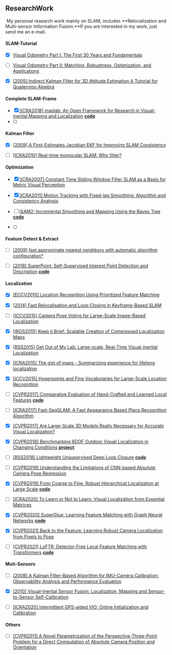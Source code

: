## ResearchWork

​		My personal research work mainly on SLAM, includes **Relocalization and Multi-sensor Information Fusion.**If you are interested in my work, just send me an e-mail.



#### SLAM-Tutorial

- [x] [Visual Odometry Part I: The First 30 Years and Fundamentals](http://rpg.ifi.uzh.ch/docs/VO_Part_I_Scaramuzza.pdf)
- [ ] [Visual Odometry Part II: Matching, Robustness, Optimization, and Applications](http://rpg.ifi.uzh.ch/docs/VO_Part_II_Scaramuzza.pdf)
- [x] [[2005] Indirect Kalman Filter for 3D Attitude Estimation A Tutorial for Quaternion Algebra](http://citeseerx.ist.psu.edu/viewdoc/download?doi=10.1.1.304.6207&rep=rep1&type=pdf)



#### Complete SLAM-Frame

- [x] [[ICRA2018] maplab: An Open Framework for Research in Visual-inertial Mapping and Localization](https://arxiv.org/pdf/1711.10250) [**code**](https://github.com/ethz-asl/maplab)
- [ ] 



#### Kalman Filter

- [x] [[2009] A First-Estimates Jacobian EKF for Improving SLAM Consistency](https://intra.ece.ucr.edu/~mourikis/papers/Huang08-ISER.pdf)
- [ ] [[ICRA2010] Real-time monocular SLAM: Why filter?](https://www.researchgate.net/publication/221068775_Real-time_monocular_SLAM_Why_filter)



#### Optimization

- [x] [[ICRA2007] Constant Time Sliding Window Filter SLAM as a Basis for Metric Visual Perception](https://www.robots.ox.ac.uk/~gsibley/Personal/Papers/gsibley-icra2007.pdf)

- [x] [[ICRA2011] Motion Tracking with Fixed-lag Smoothing: Algorithm and Consistency Analysis](https://intra.ece.ucr.edu/~mourikis/tech_reports/fixed_lag.pdf)

- [ ] [iSAM2: Incremental Smoothing and Mapping Using the Bayes Tree](https://frc.ri.cmu.edu/~kaess/pub/Kaess12ijrr.pdf) [**code**](https://github.com/devbharat/gtsam)
- [ ] 



#### Feature Detect & Extract

- [ ] [[2009] fast approximate nearest neighbors with automatic algorithm configuration*](http://scholar.google.co.jp/scholar?q=fast+approximate+nearest+neighbors+with+automatic+algorithm+configuration&hl=zh-CN&as_sdt=0&as_vis=1&oi=scholart)

- [ ] [[2018] SuperPoint: Self-Supervised Interest Point Detection and Description](https://arxiv.org/pdf/1712.07629.pdf) [**code**](https://github.com/rpautrat/SuperPoint)



#### Localization

- [x] [[ECCV2010] Location Recognition Using Prioritized Feature Matching](https://link.springer.com/content/pdf/10.1007/978-3-642-15552-9_57.pdf)
- [x] [[2014] Fast Relocalisation and Loop Closing in Keyframe-Based SLAM](https://www.researchgate.net/profile/Raul-Mur-Artal/publication/263621033_Fast_Relocalisation_and_Loop_Closing_in_Keyframe-Based_SLAM/links/0f31753b66be3bfe73000000/Fast-Relocalisation-and-Loop-Closing-in-Keyframe-Based-SLAM.pdf)
- [ ] [[ICCV2015] Camera Pose Voting for Large-Scale Image-Based Localization](https://www.cv-foundation.org/openaccess/content_iccv_2015/papers/Zeisl_Camera_Pose_Voting_ICCV_2015_paper.pdf) 
- [x] [[IROS2015] Keep it Brief: Scalable Creation of Compressed Localization Maps](https://www.researchgate.net/publication/308112906_Keep_it_Brief_Scalable_Creation_of_Compressed_Localization_Maps)
- [x] [[RSS2015] Get Out of My Lab: Large-scale, Real-Time Visual-Inertial Localization](http://scholar.google.co.jp/scholar_url?url=https://www.researchgate.net/profile/Marc-Pollefeys/publication/281094777_Get_Out_of_My_Lab_Large-scale_Real-Time_Visual-Inertial_Localization/links/565629df08ae4988a7b36e51/Get-Out-of-My-Lab-Large-scale-Real-Time-Visual-Inertial-Localization.pdf&hl=zh-CN&sa=X&ei=ZMTbYIX7C4egyASZhIfACw&scisig=AAGBfm3l-WcRDW6il06iC9ntBa6SyCD_7A&nossl=1&oi=scholarr)
- [x] [[ICRA2015] The gist of maps - Summarizing experience for lifelong localization](https://www.researchgate.net/publication/283105697_The_gist_of_maps_-_Summarizing_experience_for_lifelong_localization)
- [x] [[ICCV2015] Hyperpoints and Fine Vocabularies for Large-Scale Location Recognition](http://cvg.ethz.ch/research/large-scale-localization/Sattler2015ICCV-supp.pdf)
- [ ] [[CVPR2017] Comparative Evaluation of Hand-Crafted and Learned Local Features](http://scholar.google.co.jp/scholar_url?url=http://openaccess.thecvf.com/content_cvpr_2017/papers/Schonberger_Comparative_Evaluation_of_CVPR_2017_paper.pdf&hl=zh-CN&sa=X&ei=l3XaYPSbPMiE6rQPpbWNQA&scisig=AAGBfm0BRJExhx7sSLcjwgSEZCjWVUhfPw&nossl=1&oi=scholarr) [**code**](https://github.com/ahojnnes/local-feature-evaluation)
- [ ] [[ICRA2017] Fast-SeqSLAM: A Fast Appearance Based Place Recognition Algorithm](http://ncfrn.mcgill.ca/members/pubs/ICRA17_1778_FI.pdf)
- [x] [[CVPR2017] Are Large-Scale 3D Models Really Necessary for Accurate Visual Localization? ](https://openaccess.thecvf.com/content_cvpr_2017/papers/Sattler_Are_Large-Scale_3D_CVPR_2017_paper.pdf)
- [x] [[CVPR2018] Benchmarking 6DOF Outdoor Visual Localization in Changing Conditions](https://openaccess.thecvf.com/content_cvpr_2018/papers/Sattler_Benchmarking_6DOF_Outdoor_CVPR_2018_paper.pdf) [**project**](https://www.visuallocalization.net/)
- [ ] [[RSS2018] Lightweight Unsupervised Deep Loop Closure](https://arxiv.org/pdf/1805.07703.pdf) [**code**](https://github.com/rpng/calc)
- [ ] [[CVPR2019] Understanding the Limitations of CNN-based Absolute Camera Pose Regression](https://openaccess.thecvf.com/content_CVPR_2019/papers/Sattler_Understanding_the_Limitations_of_CNN-Based_Absolute_Camera_Pose_Regression_CVPR_2019_paper.pdf)
- [x] [[CVPR2019] From Coarse to Fine: Robust Hierarchical Localization at Large Scale](https://openaccess.thecvf.com/content_CVPR_2019/papers/Sarlin_From_Coarse_to_Fine_Robust_Hierarchical_Localization_at_Large_Scale_CVPR_2019_paper.pdf) [**code**](https://github.com/ethz-asl/hfnet)
- [ ] [[ICRA2020] To Learn or Not to Learn: Visual Localization from Essential Matrices](http://www.lewissoft.com/pdf/ICRA2020/0227.pdf)
- [x] [[CVPR2020] SuperGlue: Learning Feature Matching with Graph Neural Networks](https://arxiv.org/pdf/1911.11763.pdf) [**code**](https://github.com/magicleap/SuperGluePretrainedNetwork)
- [x] [[CVPR2021] Back to the Feature: Learning Robust Camera Localization from Pixels to Pose](https://arxiv.org/pdf/2103.09213.pdf)
- [ ] [[CVPR2021] LoFTR: Detector-Free Local Feature Matching with Transformers](https://github.com/zju3dv/LoFTR) [**code**](https://github.com/zju3dv/LoFTR)



#### Muti-Sensors

- [ ] [[2008] A Kalman Filter-Based Algorithm for IMU-Camera Calibration: Observability Analysis and Performance Evaluation](https://citeseerx.ist.psu.edu/viewdoc/download?doi=10.1.1.157.6717&rep=rep1&type=pdf)
- [x] [[2010] Visual-Inertial Sensor Fusion: Localization, Mapping and Sensor-to-Sensor Self-Calibration](https://citeseerx.ist.psu.edu/viewdoc/download?doi=10.1.1.227.4729&rep=rep1&type=pdf)
- [ ] [[ICRA2020] Intermittent GPS-aided VIO: Online Initialization and Calibration](http://www.lewissoft.com/pdf/ICRA2020/1361.pdf)



#### Others

- [ ] [[CVPR2011] A Novel Parametrization of the Perspective-Three-Point Problem for a Direct Computation of Absolute Camera Position and Orientation](http://rpg.ifi.uzh.ch/docs/CVPR11_kneip.pdf)



